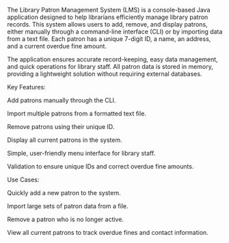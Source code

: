 The Library Patron Management System (LMS) is a console-based Java application designed to help librarians efficiently manage library patron records. This system allows users to add, remove, and display patrons, either manually through a command-line interface (CLI) or by importing data from a text file. Each patron has a unique 7-digit ID, a name, an address, and a current overdue fine amount.

The application ensures accurate record-keeping, easy data management, and quick operations for library staff. All patron data is stored in memory, providing a lightweight solution without requiring external databases.

Key Features:

Add patrons manually through the CLI.

Import multiple patrons from a formatted text file.

Remove patrons using their unique ID.

Display all current patrons in the system.

Simple, user-friendly menu interface for library staff.

Validation to ensure unique IDs and correct overdue fine amounts.

Use Cases:

Quickly add a new patron to the system.

Import large sets of patron data from a file.

Remove a patron who is no longer active.

View all current patrons to track overdue fines and contact information.
